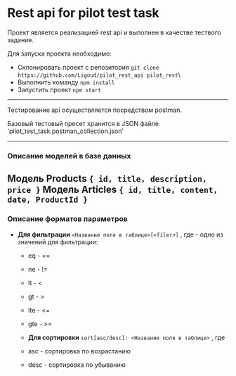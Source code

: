 # Rest api for pilot test task

Проект является реализацией rest api и выполнен в качестве тествого задания.

Для запуска проекта необходимо:
- Склонировать проект с репозитория `git clone https://github.com/Ligoud/pilot_rest_api pilot_rest`\
- Выполнить команду `npm install`
- Запустить проект `npm start`

---
Тестирование api осуществляется посредством postman. 

Базовый тестовый пресет хранится в JSON файле 'pilot_test_task.postman_collection.json'

---
### Описание моделей в базе данных
**Модель Products**
`
{
  id,
  title,
  description,
  price
}
`
**Модель Articles**
`
{
  id,
  title,
  content,
  date,
  ProductId
}
`
---
### Описание форматов параметров

- **Для фильтрации**
`<Название поля в таблице>[<filer>]`
, где <filter> - одно из значений для фильтрации:
  - eq - ==
  - ne - !=
  - lt - <
  - gt - >
  - lte - <=
  - gte - >=
  
  - **Для сортировки**
  `sort[asc/desc]: <Название поля в таблице>`
  , где 
  - asc - сортировка по возрастанию
  - desc - сортировка по убыванию
 
